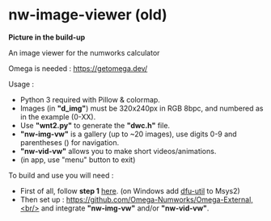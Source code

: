 # nw-image-viewer (old)
**Picture in the build-up**

An image viewer for the numworks calculator

Omega is needed : https://getomega.dev/

Usage : 
- Python 3 required with Pillow & colormap.
- Images (in **"d_img"**) must be 320x240px in RGB 8bpc, and numbered as in the example (0-XX).
- Use **"wnt2.py"** to generate the **"dwc.h"** file.
- **"nw-img-vw"** is a gallery (up to ~20 images), use digits 0-9 and parentheses () for navigation.
- **"nw-vid-vw"** allows you to make short videos/animations.
- (in app, use "menu" button to exit)

To build and use you will need : 
- First of all, follow **step 1** [here](https://www.numworks.com/resources/engineering/software/build/). (on Windows add [dfu-util](http://dfu-util.sourceforge.net/) to Msys2)
- Then set up : https://github.com/Omega-Numworks/Omega-External,<br/>
and integrate **"nw-img-vw"** and/or **"nw-vid-vw"**.

